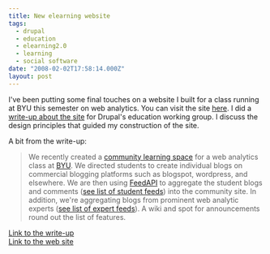 ```yaml
---
title: New elearning website
tags:
  - drupal
  - education
  - elearning2.0
  - learning
  - social software
date: "2008-02-02T17:58:14.000Z"
layout: post
---
```

I've been putting some final touches on a website I built for a class running at BYU this semester on web analytics. You can visit the site <a href="http://ebiz2.byu.edu/analytics">here</a>. I did a <a href="http://groups.drupal.org/node/8610">write-up about the site</a> for Drupal's education working group. I discuss the design principles that guided my construction of the site.

A bit from the write-up:

>We recently created a <a href="http://ebiz2.byu.edu/analytics">community learning space</a> for a web analytics class at <a href="http://byu.edu">BYU</a>. We directed students to create individual blogs on commercial blogging platforms such as blogspot, wordpress, and elsewhere. We are then using <a href="http://drupal.org/project/feedapi">FeedAPI</a> to aggregate the student blogs and comments (<a href="http://ebiz2.byu.edu/analytics/list-of-feeds">see list of student feeds</a>) into the community site. In addition, we're aggregating blogs from prominent web analytic experts (<a href="http://ebiz2.byu.edu/analytics/expert-feeds">see list of expert feeds</a>). A wiki and spot for announcements round out the list of features.

<a href="http://groups.drupal.org/node/8610">Link to the write-up</a>  
<a href="http://ebiz2.byu.edu/analytics">Link to the web site</a>

